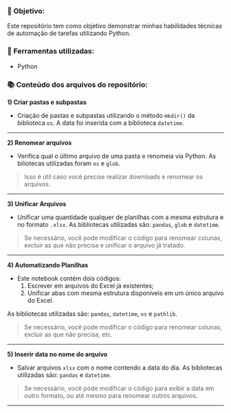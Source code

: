 ### :dart: Objetivo:
Este repositório tem como objetivo demonstrar minhas habilidades técnicas de automação de tarefas utilizando Python.

### :hammer: Ferramentas utilizadas:
* Python

### :books: Conteúdo dos arquivos do repositório:
**1) Criar pastas e subpastas**
* Criação de pastas e subpastas utilizando o método `mkdir()` da biblioteca `os`. A data foi inserida com a biblioteca `datetime`.

---
**2) Renomear arquivos**
* Verifica qual o último arquivo de uma pasta e renomeia via Python. As biliotecas utilizadas foram `os` e `glob`.
> Isso é útil caso você precise realizar downloads e renomear os arquivos.

---
**3) Unificar Arquivos**
* Unificar uma quantidade qualquer de planilhas com a mesma estrutura e no formato `.xlsx`. As bibliotecas utilizadas são: `pandas`, `glob` e `datetime`.

> Se necessário, você pode modificar o código para renomear colunas, excluir as que não precisa e unificar o arquivo já tratado.
---

**4) Automatizando Planilhas**
* Este notebook contém dois códigos:
  1. Escrever em arquivos do Excel já existentes;
  2. Unificar abas com mesma estrutura disponíveis em um único arquivo do Excel.

As bibliotecas utilizadas são: `pandas`, `datetime`, `os` e `pathlib`.

> Se necessário, você pode modificar o código para renomear colunas, excluir as que não precisa, etc.
---

**5) Inserir data no nome do arquivo**
* Salvar arquivos `xlsx` com o nome contendo a data do dia. As bibliotecas utilizadas são: `pandas` e `datetime`.

> Se necessário, você pode modificar o código para exibir a data em outro formato, ou até mesmo para renomear outros arquivos.
---

